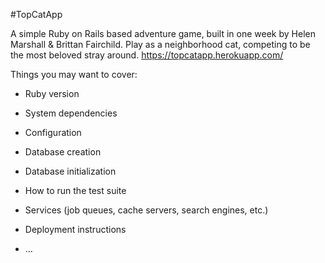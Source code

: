 #TopCatApp

A simple Ruby on Rails based adventure game, built in one week by Helen Marshall & Brittan Fairchild. Play as a neighborhood cat, competing to be the most beloved stray around.
https://topcatapp.herokuapp.com/




Things you may want to cover:

* Ruby version

* System dependencies

* Configuration

* Database creation

* Database initialization

* How to run the test suite

* Services (job queues, cache servers, search engines, etc.)

* Deployment instructions

* ...
